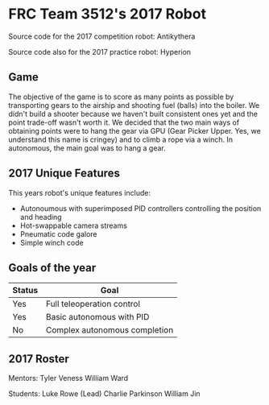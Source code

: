 # FRC Team 3512's 2017 Robot

Source code for the 2017 competition robot: Antikythera

Source code also for the 2017 practice robot: Hyperion

## Game

The objective of the game is to score as many points as possible by transporting gears to the airship and shooting fuel (balls) into the boiler. We didn't build a shooter because we haven't built consistent ones yet and the point trade-off wasn't worth it. We decided that the two main ways of obtaining points were to hang the gear via GPU (Gear Picker Upper. Yes, we understand this name is cringey) and to climb a rope via a winch. In autonomous, the main goal was to hang a gear.

## 2017 Unique Features

This years robot's unique features include:

- Autonoumous with superimposed PID controllers controlling the position and heading
- Hot-swappable camera streams
- Pneumatic code galore
- Simple winch code

## Goals of the year

|Status|Goal|
|------|----|
|Yes|Full teleoperation control|
|Yes|Basic autonomous with PID|
|No |Complex autonomous completion|

## 2017 Roster

Mentors:
Tyler Veness
William Ward

Students:
Luke Rowe (Lead)
Charlie Parkinson
William Jin

